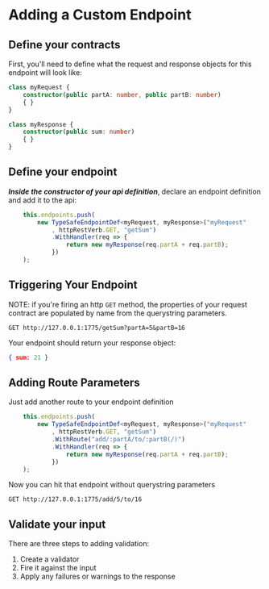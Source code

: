 # Adding a Custom Endpoint

## Define your contracts

  First, you'll need to define what the request and response objects for this endpoint will look like:

  ```Typescript
  class myRequest {
      constructor(public partA: number, public partB: number)
      { }
  }
  ```

  ```Typescript
  class myResponse {
      constructor(public sum: number)
      { }
  }
  ```

## Define your endpoint
  ***Inside the constructor of your api definition***, declare an endpoint definition and add it to the api:

  ```Typescript
      this.endpoints.push(
          new TypeSafeEndpointDef<myRequest, myResponse>("myRequest"
              , httpRestVerb.GET, "getSum")
              .WithHandler(req => { 
                  return new myResponse(req.partA + req.partB); 
              })
      );
  ```

##  Triggering Your Endpoint

  NOTE:  if you're firing an http `GET` method, the properties of your request contract are populated by name from the querystring parameters.  
  ```http
  GET http://127.0.0.1:1775/getSum?partA=5&partB=16
  ```

  Your endpoint should return your response object:
  ```json
  { sum: 21 }
  ```

## Adding Route Parameters

  Just add another route to your endpoint definition
  ```Typescript
      this.endpoints.push(
          new TypeSafeEndpointDef<myRequest, myResponse>("myRequest"
              , httpRestVerb.GET, "getSum")
              .WithRoute("add/:partA/to/:partB(/)")
              .WithHandler(req => { 
                  return new myResponse(req.partA + req.partB); 
              })
      );
  ```

  Now you can hit that endpoint without querystring parameters
  ```
  GET http://127.0.0.1:1775/add/5/to/16
  ```

## Validate your input

  There are three steps to adding validation:
  1. Create a validator
  1. Fire it against the input
  1. Apply any failures or warnings to the response

